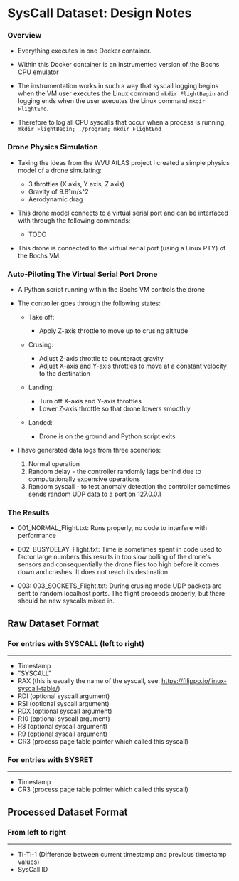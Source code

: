 # SysCall Dataset: Design Notes
### Overview

- Everything executes in one Docker container.

- Within this Docker container is an instrumented version of the Bochs
CPU emulator

- The instrumentation works in such a way that syscall logging begins
when the VM user executes the Linux command `mkdir FlightBegin` and
logging ends when the user executes the Linux command `mkdir FlightEnd`.

- Therefore to log all CPU syscalls that occur when a process is
running, `mkdir FlightBegin; ./program; mkdir FlightEnd`


### Drone Physics Simulation

- Taking the ideas from the WVU AtLAS project I created a simple physics
model of a drone simulating:
	- 3 throttles (X axis, Y axis, Z axis)
	- Gravity of 9.81m/s^2
	- Aerodynamic drag

- This drone model connects to a virtual serial port and can be
interfaced with through the following commands:
	- TODO

- This drone is connected to the virtual serial port (using a Linux PTY)
of the Bochs VM.


### Auto-Piloting The Virtual Serial Port Drone

- A Python script running within the Bochs VM controls the drone
- The controller goes through the following states:
	- Take off:
		- Apply Z-axis throttle to move up to crusing altitude
	
	- Crusing:
		- Adjust Z-axis throttle to counteract gravity
		- Adjust X-axis and Y-axis throttles to move at a constant velocity to the destination
	
	- Landing:
		- Turn off X-axis and Y-axis throttles
		- Lower Z-axis throttle so that drone lowers smoothly
	
	- Landed:
		- Drone is on the ground and Python script exits

- I have generated data logs from three scenerios:
	1. Normal operation
	2. Random delay - the controller randomly lags behind due to computationally expensive operations
	3. Random syscall - to test anomaly detection the controller sometimes sends random UDP data to a port on 127.0.0.1


### The Results

- 001_NORMAL_Flight.txt: Runs properly, no code to interfere with performance

- 002_BUSYDELAY_Flight.txt: Time is sometimes spent in code used to factor large numbers
	this results in too slow polling of the drone's sensors and consequentially the drone
	flies too high before it comes down and crashes. It does not reach its destination.

- 003: 003_SOCKETS_Flight.txt: During crusing mode UDP packets are sent to random
	localhost ports. The flight proceeds properly, but there should be new syscalls
	mixed in.

## Raw Dataset Format
### For entries with SYSCALL (left to right)
----------------------------------------

- Timestamp
- "SYSCALL"
- RAX (this is usually the name of the syscall, see: https://filippo.io/linux-syscall-table/)
- RDI (optional syscall argument)
- RSI (optional syscall argument)
- RDX (optional syscall argument)
- R10 (optional syscall argument)
- R8 (optional syscall argument)
- R9 (optional syscall argument)
- CR3 (process page table pointer which called this syscall)


### For entries with SYSRET
-----------------------

- Timestamp
- CR3 (process page table pointer which called this syscall)

## Processed Dataset Format
### From left to right
----------------------
- Ti-Ti-1 (Difference between current timestamp and previous timestamp values)
- SysCall ID
